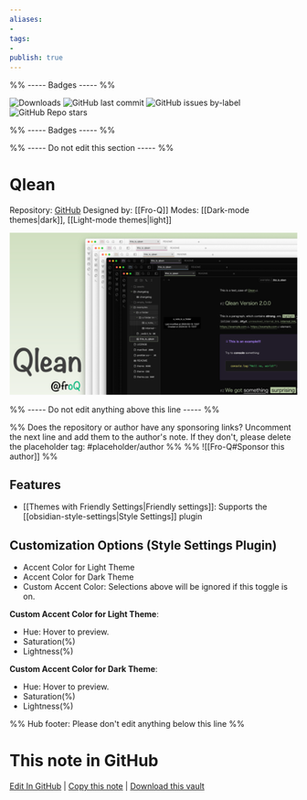 ```yaml
---
aliases:
- 
tags: 
- 
publish: true
---
```


%% ----- Badges ----- %%

![Downloads](https://img.shields.io/badge/downloads-5532-573E7A?style=for-the-badge&logo=)
![GitHub last commit](https://img.shields.io/github/last-commit/Fro-Q/Qlean?color=573E7A&label=last%20update&logo=github&style=for-the-badge)
![GitHub issues by-label](https://img.shields.io/github/issues/Fro-Q/Qlean/help%20wanted?color=573E7A&logo=github&style=for-the-badge) 
![GitHub Repo stars](https://img.shields.io/github/stars/Fro-Q/Qlean?color=573E7A&logo=github&style=for-the-badge)

%% ----- Badges ----- %%

%% ----- Do not edit this section ----- %%

# Qlean

Repository: [GitHub](https://github.com/Fro-Q/Qlean)
Designed by: [[Fro-Q]]
Modes: [[Dark-mode themes|dark]], [[Light-mode themes|light]]



![screenshot](https://github.com/Fro-Q/Qlean/raw/HEAD/assets/Qlean.png)

%% ----- Do not edit anything above this line ----- %% 

%% Does the repository or author have any sponsoring links? Uncomment the next line and add them to the author's note. If they don't, please delete the placeholder tag: #placeholder/author %%
%% ![[Fro-Q#Sponsor this author]] %%


## Features

- [[Themes with Friendly Settings|Friendly settings]]: Supports the [[obsidian-style-settings|Style Settings]] plugin

## Customization Options (Style Settings Plugin) 
- Accent Color for Light Theme
- Accent Color for Dark Theme
- Custom Accent Color: Selections above will be ignored if this toggle is on.

**Custom Accent Color for Light Theme**: 
- Hue: Hover to preview.
- Saturation(%)
- Lightness(%)

**Custom Accent Color for Dark Theme**: 
- Hue: Hover to preview.
- Saturation(%)
- Lightness(%)


%% Hub footer: Please don't edit anything below this line %%

# This note in GitHub

<span class="git-footer">[Edit In GitHub](https://github.dev/obsidian-community/obsidian-hub/blob/main/02%20-%20Community%20Expansions/02.05%20All%20Community%20Expansions/Themes/Qlean.md "git-hub-edit-note") | [Copy this note](https://raw.githubusercontent.com/obsidian-community/obsidian-hub/main/02%20-%20Community%20Expansions/02.05%20All%20Community%20Expansions/Themes/Qlean.md "git-hub-copy-note") | [Download this vault](https://github.com/obsidian-community/obsidian-hub/archive/refs/heads/main.zip "git-hub-download-vault") </span>
